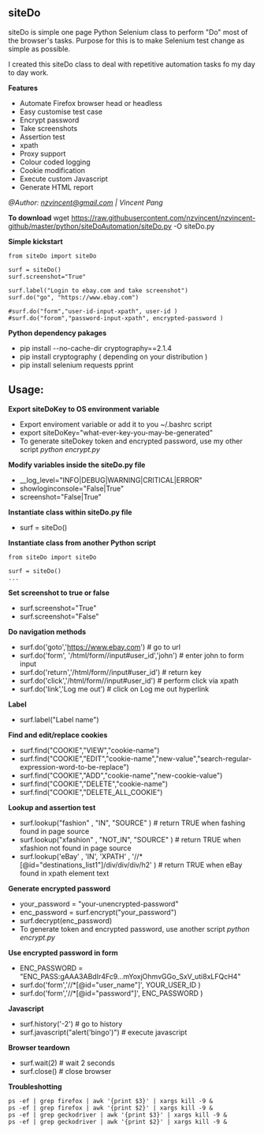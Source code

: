 
## siteDo

siteDo is simple one page Python Selenium class to perform "Do" most of the browser's tasks.
Purpose for this is to make Selenium test change as simple as possible.

I created this siteDo class to deal with repetitive automation tasks fo my day to day work.

**Features**
* Automate Firefox browser head or headless
* Easy customise test case
* Encrypt password
* Take screenshots
* Assertion test
* xpath 
* Proxy support
* Colour coded logging
* Cookie modification
* Execute custom Javascript
* Generate HTML report

*@Author: nzvincent@gmail.com | Vincent Pang*


**To download**
wget https://raw.githubusercontent.com/nzvincent/nzvincent-github/master/python/siteDoAutomation/siteDo.py -O siteDo.py

**Simple kickstart**
```
from siteDo import siteDo

surf = siteDo()
surf.screenshot="True"

surf.label("Login to ebay.com and take screenshot")
surf.do("go", "https://www.ebay.com")

#surf.do("form","user-id-input-xpath", user-id )
#surf.do("forom","password-input-xpath", encrypted-password )

```

**Python dependency pakages**
* pip install --no-cache-dir cryptography==2.1.4
* pip install cryptography ( depending on your distribution ) 
* pip install selenium requests pprint

## Usage:

**Export siteDoKey to OS environment variable**
* Export enviroment variable or add it to you ~/.bashrc script
* export siteDoKey="what-ever-key-you-may-be-generated"
* To generate siteDokey token and encrypted password, use my other script *python encrypt.py*

**Modify variables inside the siteDo.py file**
* \__log_level="INFO|DEBUG|WARNING|CRITICAL|ERROR"
* showloginconsole="False|True"
* screenshot="False|True"

**Instantiate class within siteDo.py file**
* surf = siteDo()

**Instantiate class from another Python script**
```
from siteDo import siteDo

surf = siteDo()
...
```



**Set screenshot to true or false**
* surf.screenshot="True"
* surf.screenshot="False"

**Do navigation methods**
* surf.do('goto','https://www.ebay.com') # go to url
* surf.do('form', '/html/form//input#user_id','john') # enter john to form input
* surf.do('return','/html/form//input#user_id') # return key
* surf.do('click','/html/form//input#user_id') # perform click via xpath
* surf.do('link','Log me out') # click on Log me out hyperlink 

**Label**
* surf.label("Label name")

**Find and edit/replace cookies**
* surf.find("COOKIE","VIEW","cookie-name")
* surf.find("COOKIE","EDIT","cookie-name","new-value","search-regular-expression-word-to-be-replace")
* surf.find("COOKIE","ADD","cookie-name","new-cookie-value")
* surf.find("COOKIE","DELETE","cookie-name")
* surf.find("COOKIE","DELETE_ALL_COOKIE")

**Lookup and assertion test**
* surf.lookup("fashion" , "IN", "SOURCE" ) # return TRUE when fashing found in page source
* surf.lookup("xfashion" , "NOT_IN", "SOURCE" ) # return TRUE when xfashion not found in page source
* surf.lookup('eBay' , 'IN', 'XPATH' , '//*[@id="destinations_list1"]/div/div/div/h2' ) # return TRUE when eBay found in xpath element text 

**Generate encrypted password**
* your_password = "your-unencrypted-password"
* enc_password = surf.encrypt("your_password")
* surf.decrypt(enc_password)
* To generate token and encrypted password, use another script *python encrypt.py*

**Use encrypted password in form**
* ENC_PASSWORD = "ENC_PASS:gAAA3ABdIr4Fc9...mYoxjOhmvGGo_SxV_uti8xLFQcH4"
* surf.do('form','//*[@id="user_name"]', YOUR_USER_ID )
* surf.do('form','//*[@id="password"]', ENC_PASSWORD )

**Javascript**
* surf.history('-2') # go to history 
* surf.javascript("alert('bingo')") # execute javascript

**Browser teardown**
* surf.wait(2) # wait 2 seconds
* surf.close() # close browser

**Troubleshotting**

```
ps -ef | grep firefox | awk '{print $3}' | xargs kill -9 &
ps -ef | grep firefox | awk '{print $2}' | xargs kill -9 &
ps -ef | grep geckodriver | awk '{print $3}' | xargs kill -9 &
ps -ef | grep geckodriver | awk '{print $2}' | xargs kill -9 &
```



